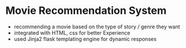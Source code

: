 # Movie Recommendation System

<ul>
<li>recommending a movie based on the type of story / genre they want </li>
<li>integrated with HTML, css for better Experience</li>
 <li>used Jinja2 flask templating engine for dynamic responses</li>
</ul>
